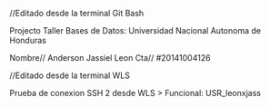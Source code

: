 //Editado desde la terminal Git Bash

Projecto Taller Bases de Datos: 
Universidad Nacional Autonoma de Honduras 

Nombre// Anderson Jassiel Leon
Cta// #20141004126


//Editado desde la terminal WLS

Prueba de conexion SSH 2 desde WLS > Funcional: USR_leonxjass

